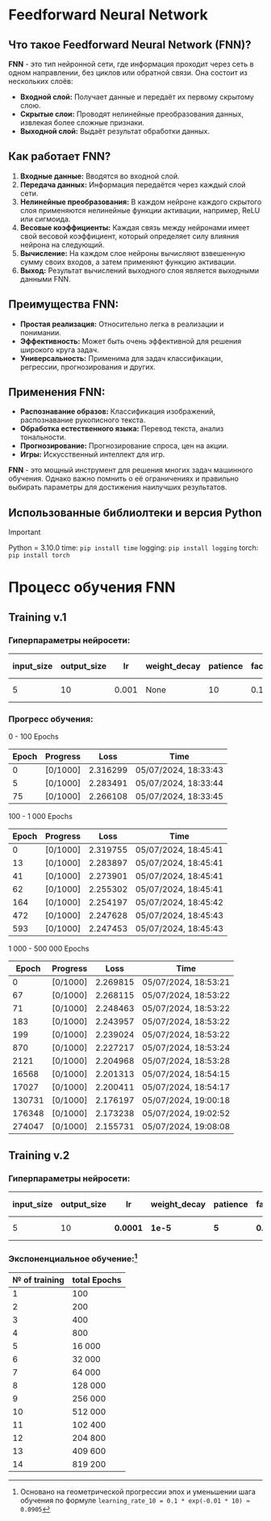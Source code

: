 # Feedforward Neural Network

## Что такое Feedforward Neural Network (FNN)?

**FNN** - это тип нейронной сети, где информация проходит через сеть в одном направлении, без циклов или обратной связи. Она состоит из нескольких слоёв:

- **Входной слой:** Получает данные и передаёт их первому скрытому слою.
- **Скрытые слои:** Проводят нелинейные преобразования данных, извлекая более сложные признаки.
- **Выходной слой:** Выдаёт результат обработки данных.

## Как работает FNN?

1. **Входные данные:** Вводятся во входной слой.
2. **Передача данных:** Информация передаётся через каждый слой сети.
3. **Нелинейные преобразования:** В каждом нейроне каждого скрытого слоя применяются нелинейные функции активации, например, ReLU или сигмоида. 
4. **Весовые коэффициенты:** Каждая связь между нейронами имеет свой весовой коэффициент, который определяет силу влияния нейрона на следующий.
5. **Вычисление:** На каждом слое нейроны вычисляют взвешенную сумму своих входов, а затем применяют функцию активации.
6. **Выход:** Результат вычислений выходного слоя является выходными данными FNN.

## Преимущества FNN:

- **Простая реализация:** Относительно легка в реализации и понимании.
- **Эффективность:** Может быть очень эффективной для решения широкого круга задач.
- **Универсальность:** Применима для задач классификации, регрессии, прогнозирования и других.

## Применения FNN:

- **Распознавание образов:** Классификация изображений, распознавание рукописного текста.
- **Обработка естественного языка:** Перевод текста, анализ тональности.
- **Прогнозирование:** Прогнозирование спроса, цен на акции.
- **Игры:** Искусственный интеллект для игр.

**FNN** - это мощный инструмент для решения многих задач машинного обучения. Однако важно помнить о её ограничениях и правильно выбирать параметры для достижения наилучших результатов.

## Использованные библиолтеки и версия Python

> [!IMPORTANT]
> Python = 3.10.0    time: `pip install time`    logging: `pip install logging`    torch: `pip install torch`

# Процесс обучения FNN

## Training v.1

### Гиперпараметры нейросети:

| input_size | output_size |  lr   | weight_decay | patience | factor | fc1 | fc2 | dropout | torch.randn | torch.randint | batch_size | shuffle | total trainings |
| ---------- | ----------- | ----- | ------------ | -------- | ------ | --- | --- | ------- | ----------- | ------------- | ---------- | ------- | --------------- |
|     5      |      10     | 0.001 |     None     |    10    |   0.1  | 128 | 128 |  None   |   1000, 5   |0, 10, (1000,) |     32     |   True  |        3        |

### Прогресс обучения:

0 - 100 Epochs

|      Epoch      |    Progress    |      Loss      |         Time         |
| --------------- | -------------- | -------------- | -------------------- |
|        0        |    [0/1000]    |    2.316299    | 05/07/2024, 18:33:43 |
|        5        |    [0/1000]    |    2.283491    | 05/07/2024, 18:33:44 |
|        75       |    [0/1000]    |    2.266108    | 05/07/2024, 18:33:45 |

100 - 1 000 Epochs

|      Epoch      |    Progress    |      Loss      |         Time         |
| --------------- | -------------- | -------------- | -------------------- |
|        0        |    [0/1000]    |    2.319755    | 05/07/2024, 18:45:41 |
|        13       |    [0/1000]    |    2.283897    | 05/07/2024, 18:45:41 |
|        41       |    [0/1000]    |    2.273901    | 05/07/2024, 18:45:41 |
|        62       |    [0/1000]    |    2.255302    | 05/07/2024, 18:45:41 |
|        164      |    [0/1000]    |    2.254197    | 05/07/2024, 18:45:42 |
|        472      |    [0/1000]    |    2.247628    | 05/07/2024, 18:45:43 |
|        593      |    [0/1000]    |    2.247453    | 05/07/2024, 18:45:43 |

1 000 - 500 000 Epochs

|      Epoch      |    Progress    |      Loss      |         Time         |
| --------------- | -------------- | -------------- | -------------------- |
|        0        |    [0/1000]    |    2.269815    | 05/07/2024, 18:53:21 |
|        67       |    [0/1000]    |    2.268115    | 05/07/2024, 18:53:22 |
|        71       |    [0/1000]    |    2.248463    | 05/07/2024, 18:53:22 |
|        183      |    [0/1000]    |    2.243957    | 05/07/2024, 18:53:22 |
|        199      |    [0/1000]    |    2.239024    | 05/07/2024, 18:53:22 |
|        870      |    [0/1000]    |    2.227217    | 05/07/2024, 18:53:24 |
|        2121     |    [0/1000]    |    2.204968    | 05/07/2024, 18:53:28 |
|        16568    |    [0/1000]    |    2.201313    | 05/07/2024, 18:54:15 |
|        17027    |    [0/1000]    |    2.200411    | 05/07/2024, 18:54:17 |
|        130731   |    [0/1000]    |    2.176197    | 05/07/2024, 19:00:18 |
|        176348   |    [0/1000]    |    2.173238    | 05/07/2024, 19:02:52 |
|        274047   |    [0/1000]    |    2.155731    | 05/07/2024, 19:08:08 |


## Training v.2

### Гиперпараметры нейросети:

| input_size | output_size |    lr    | weight_decay | patience | factor | fc1   | fc2   |dropout| torch.randn | torch.randint | batch_size | shuffle | total trainings |
| ---------- | ----------- | -------- | ------------ | -------- | ------ | ----- | ----- | ----- | ----------- | ------------- | ---------- | ------- | --------------- |
|     5      |      10     |**0.0001**|   **1e-5**   |  **5**   |**0.5** |**256**|**256**|**0.2**|   1000, 5   |0, 10, (1000,) |   **64**   |   True  |     **14**      |

### Экспоненциальное обучение:[^1]

| № of training | total Epochs |
| ------------- | ------------ |
|       1       |    100       |
|       2       |    200       |
|       3       |    400       |
|       4       |    800       |
|       5       |  16 000      |
|       6       |  32 000      |
|       7       |  64 000      |
|       8       |  128 000     |
|       9       |  256 000     |
|       10      |  512 000     |
|       11      |  102 400     |
|       12      |  204 800     |
|       13      |  409 600     |
|       14      |  819 200     |

[^1]: Основано на геометрической прогрессии эпох и уменьшении шага обучения по формуле `learning_rate_10 = 0.1 * exp(-0.01 * 10) ≈ 0.0905`[^2]
[^2]: Где **learning_rate_t** - шаг обучения на этапе **t**; **learning_rate_0** - начальный шаг обучения; **decay_rate** - скорость уменьшения шага обучения (обычно небольшое положительное число); **t** - номер текущего этапа обучения
